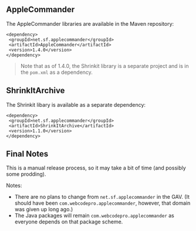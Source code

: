 ## AppleCommander

The AppleCommander libraries are available in the Maven repository:

```
<dependency>
 <groupId>net.sf.applecommander</groupId>
 <artifactId>AppleCommander</artifactId>
 <version>1.4.0</version>
</dependency>
```

> Note that as of 1.4.0, the Shrinkit library is a separate project and is in the `pom.xml`
> as a dependency.

## ShrinkItArchive

The Shrinkit libary is available as a separate dependency:

```
<dependency>
 <groupId>net.sf.applecommander</groupId>
 <artifactId>ShrinkItArchive</artifactId>
 <version>1.1.0</version>
</dependency>
```

## Final Notes
This is a manual release process, so it may take a bit of time (and possibly some prodding).

Notes:

* There are no plans to change from `net.sf.applecommander` in the GAV. (It should have been `com.webcodepro.applecommander`, however, that domain was given up long ago.)
* The Java packages will remain `com.webcodepro.applecommander` as everyone depends on that package scheme.
